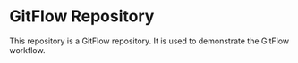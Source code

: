 # GitFlow Repository

This repository is a GitFlow repository. It is used to demonstrate the GitFlow workflow.
